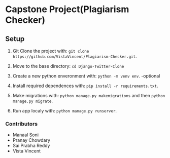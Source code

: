 # Capstone Project(Plagiarism Checker) 

## Setup

1. Git Clone the project with: ```git clone https://github.com/VistaVincent/Plagiarism-Checker.git```.

2. Move to the base directory: ```cd Django-Twitter-Clone```

3. Create a new python enveronment with: ```python -m venv env```.   -optional

4. Install required dependences with: ```pip install -r requirements.txt```.

5. Make migrations with: ```python manage.py makemigrations``` and then ```python manage.py migrate```.

6. Run app localy with: ```python manage.py runserver```.

### Contributors
- Manaal Soni 
- Pranay Chowdary
- Sai Prabha Reddy
- Vista Vincent

